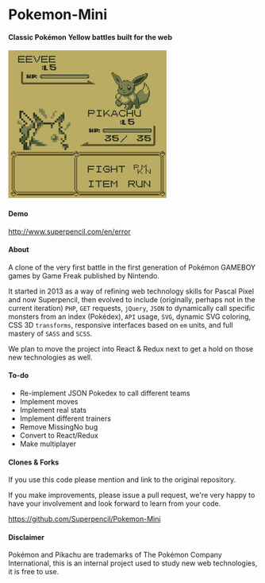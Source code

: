 # Pokemon-Mini
#### Classic Pokémon Yellow battles built for the web
![Screenshot](/src/screenshot_2016.png?raw=true "Screenshot 2016")

#### Demo
<http://www.superpencil.com/en/error>

#### About
A clone of the very first battle in the first generation of Pokémon GAMEBOY games by Game Freak published by Nintendo.

It started in 2013 as a way of refining web technology skills for Pascal Pixel and now Superpencil, then evolved to include (originally, perhaps not in the current iteration) `PHP`, `GET` requests, `jQuery`, `JSON` to dynamically call specific monsters from an index (Pokédex), `API` usage, `SVG`, dynamic SVG coloring, CSS 3D `transforms`, responsive interfaces based on `em` units, and full mastery of `SASS` and `SCSS`.

We plan to move the project into React & Redux next to get a hold on those new technologies as well.

#### To-do
- Re-implement JSON Pokedex to call different teams
- Implement moves
- Implement real stats
- Implement different trainers
- Remove MissingNo bug
- Convert to React/Redux
- Make multiplayer

#### Clones & Forks
If you use this code please mention and link to the original repository.

If you make improvements, please issue a pull request, we're very happy to have your involvement and look forward to learn from your code.

<https://github.com/Superpencil/Pokemon-Mini>

#### Disclaimer
Pokémon and Pikachu are trademarks of The Pokémon Company International, this is an internal project used to study new web technologies, it is free to use.
